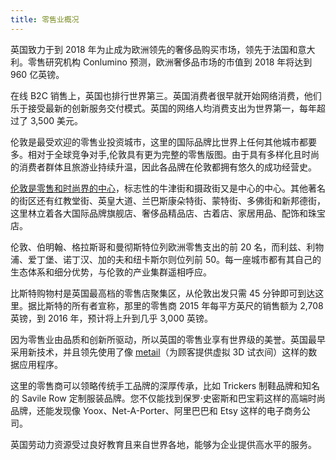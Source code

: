 ```yaml
---
title: 零售业概况
---
```

 
英国致力于到 2018 年为止成为欧洲领先的奢侈品购买市场，领先于法国和意大利。零售研究机构 Conlumino 预测，欧洲奢侈品市场的市值到 2018 年将达到 960 亿英镑。  

在线 B2C 销售上，英国也排行世界第三。英国消费者很早就开始网络消费，他们乐于接受最新的创新服务交付模式。英国的网络人均消费支出为世界第一，每年超过了 3,500 美元。

伦敦是最受欢迎的零售业投资城市，这里的国际品牌比世界上任何其他城市都要多。相对于全球竞争对手,伦敦具有更为完整的零售版图。由于具有多样化且时尚的消费者群体且旅游业持续升温，因此各品牌在伦敦都拥有悠久的成功经营史。

[伦敦是零售和时尚界的中心](http://www.jll.com/services/industries/retail/destination-retail)，标志性的牛津街和摄政街又是中心的中心。其他著名的街区还有红教堂街、英皇大道、兰巴斯康朵特街、蒙特街、多佛街和新邦德街，这里林立着各大国际品牌旗舰店、奢侈品精品店、古着店、家居用品、配饰和珠宝店。

伦敦、伯明翰、格拉斯哥和曼彻斯特位列欧洲零售支出的前 20 名，而利兹、利物浦、爱丁堡、诺丁汉、加的夫和纽卡斯尔则位列前 50。每一座城市都有其自己的生态体系和细分优势，与伦敦的产业集群遥相呼应。

比斯特购物村是英国最高档的零售店聚集区，从伦敦出发只需 45 分钟即可到达这里。据比斯特的所有者宣称，那里的零售商 2015 年每平方英尺的销售额为 2,708 英镑，到 2016 年，预计将上升到几乎 3,000 英镑。
 
因为零售业由品质和创新所驱动，所以英国的零售业享有世界级的美誉。英国最早采用新技术，并且领先使用了像 [metail](http://www.metail.com/)（为顾客提供虚拟 3D 试衣间）这样的数据应用程序。
 
这里的零售商可以领略传统手工品牌的深厚传承，比如 Trickers 制鞋品牌和知名的 Savile Row 定制服装品牌。您不仅能找到保罗·史密斯和巴宝莉这样的高端时尚品牌，还能发现像 Yoox、Net-A-Porter、阿里巴巴和 Etsy 这样的电子商务公司。

英国劳动力资源受过良好教育且来自世界各地，能够为企业提供高水平的服务。 
